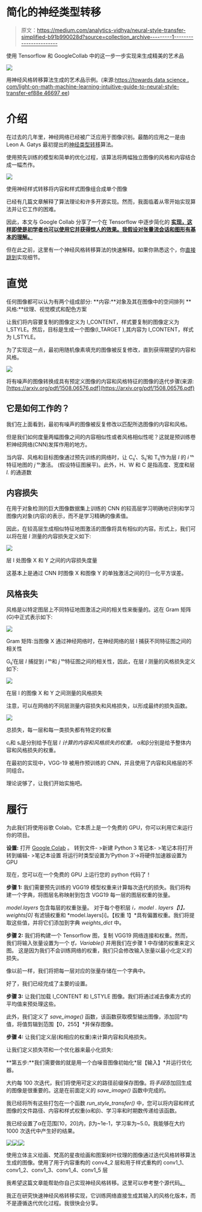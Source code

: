 # 简化的神经类型转移

> 原文：<https://medium.com/analytics-vidhya/neural-style-transfer-simplified-b91b990028d?source=collection_archive---------1----------------------->

使用 Tensorflow 和 GoogleCollab 中的这一步一步实现来生成精美的艺术品

![](img/f96620a24232456afa1074eb60263ea2.png)

用神经风格转移算法生成的艺术品示例。(来源:[https://towards data science . com/light-on-math-machine-learning-intuitive-guide-to-neural-style-transfer-ef88e 46697 ee](https://towardsdatascience.com/light-on-math-machine-learning-intuitive-guide-to-neural-style-transfer-ef88e46697ee))

# 介绍

在过去的几年里，神经网络已经被广泛应用于图像识别。最酷的应用之一是由 Leon A. Gatys 最初提出的[神经类型转移](https://arxiv.org/abs/1508.06576)算法。

使用预先训练的模型和简单的优化过程，该算法将两幅独立图像的风格和内容结合成一幅杰作。

![](img/d4696ae485dc268fc98e47f39c0bfdba.png)

使用神经样式转移将内容和样式图像组合成单个图像

已经有几篇文章解释了算法理论和许多开源实现。然而，我面临着从零开始实现算法并让它工作的困难。

因此，本文与 Google Collab 分享了一个在 Tensorflow 中逐步简化的 [**实现，这样即使是初学者也可以使用它并获得惊人的效果。我假设对张量流会话和图形有基本的理解。**](https://github.com/tusharsircar95/Iterative-Neural-Style-Transfer)

但在此之前，这里有一个神经风格转移算法的快速解释。如果你熟悉这个，你[直接跳到](#1075)实现细节。

# 直觉

任何图像都可以认为有两个组成部分:
**内容:**对象及其在图像中的空间排列 **风格:**纹理、视觉模式和配色方案

让我们将内容要复制的图像定义为 I_CONTENT，样式要复制的图像定义为 I_STYLE。然后，目标是生成一个图像(I_TARGET ),其内容为 I_CONTENT，样式为 I_STYLE。

为了实现这一点，最初用随机像素填充的图像被反复修改，直到获得期望的内容和风格。

![](img/920b8e93516f85d98edc6d4f0d046b34.png)

将有噪声的图像转换成具有预定义图像的内容和风格特征的图像的迭代步骤(来源:[https://arxiv.org/pdf/1508.06576.pdf](https://arxiv.org/pdf/1508.06576.pdf)

## 它是如何工作的？

我们在上面看到，最初有噪声的图像被反复修改以匹配所选图像的内容和风格。

但是我们如何度量两幅图像之间的内容相似性或者风格相似性呢？这就是预训练卷积神经网络(CNN)发挥作用的地方。

当内容、风格和目标图像通过预先训练的网络时，让 Cᵢⱼˡ、Sᵢⱼˡ和 Tᵢⱼˡ作为层 *l* 的 *i* ᵗʰ特征地图的 *j* ᵗʰ激活。
(假设特征图展平)。此外，H、W 和 C 是指高度、宽度和层 *l.* 的通道数

## 内容损失

在用于对象检测的巨大图像数据集上训练的 CNN 的较高层学习明确地识别和学习图像内对象(内容)的表示，而不是学习精确的像素值。

因此，在较高层生成相似特征地图激活的图像将具有相似的内容。形式上，我们可以将在层 *l* 测量的内容损失定义如下:

![](img/17dcda5250cac43e6a7dc1e99c69b795.png)

层 l 处图像 X 和 Y 之间的内容损失度量

这基本上是通过 CNN 时图像 X 和图像 Y 的单独激活之间的归一化平方误差。

## 风格丧失

风格是以特定图层上不同特征地图激活之间的相关性来衡量的。这在 Gram 矩阵(G)中正式表示如下:

![](img/193b333465a665f78df5c090a2ff69c4.png)

Gram 矩阵:当图像 X 通过神经网络时，在神经网络的层 l 捕获不同特征图之间的相关性

Gᵢⱼˡ在层 *l* 捕捉到 *i* ᵗʰ和 *j* ᵗʰ特征图之间的相关性，因此，在层 *l* 测量的风格损失定义如下:

![](img/4be6ba57cf160106979f8d82573adb3b.png)

在层 l 的图像 X 和 Y 之间测量的风格损失

注意，可以在网络的不同层测量内容损失和风格损失，以形成最终的损失函数。

![](img/c39b492e5aff9e70c7c17e1deaae48dd.png)

总损失，每一层和每一类损失都有特定的权重

cᵢ和 sᵢ是分别给予在层 *l 计算的内容和风格损失的权重。* α和β分别是给予整体内容和风格损失的权重。

在最初的实现中，VGG-19 被用作预训练的 CNN，并且使用了内容和风格层的不同组合。

理论说够了，让我们开始实施吧。

# 履行

为此我们将使用谷歌 Colab。它本质上是一个免费的 GPU，你可以利用它来运行你的项目。

**设置:**
打开 [Google Colab](https://colab.research.google.com/notebooks/welcome.ipynb) 。
转到文件- >新建 Python 3 笔记本- >笔记本将打开
转到编辑- >笔记本设置
将运行时类型设置为‘Python 3’->将硬件加速器设置为 GPU

现在，您可以在一个免费的 GPU 上运行您的 python 代码了！

**步骤 1:** 我们需要预先训练的 VGG19 模型权重来计算每次迭代的损失。我们将构建一个字典，将图层名称映射到包含 VGG19 每一层的图层权重的张量。

*model.layers* 包含每层的权重张量。
对于每个卷积层 *i，model . layers【I】。weights[0]* 有滤镜权重和 *model.layers[i]。【权重 1】*具有偏置权重。我们将提取这些值，并将它们添加到字典 *weights_dict* 中。

**步骤 2:** 我们将构建一个 Tensorflow 图，复制 VGG19 网络连接和权重。然而，我们将输入张量设置为一个 *tf。Variable()* 并用我们在步骤 1 中存储的权重来定义图。
这是因为我们不会训练网络的权重，我们只会修改输入张量以最小化定义的损失。

像以前一样，我们将把每一层对应的张量存储在一个字典中。

好了，我们已经完成了主要的设置。

**步骤 3:** 让我们加载 I_CONTENT 和 I_STYLE 图像。我们将通过减去像素方式的平均值来预处理这些。

此外，我们定义了 *save_image()* 函数，该函数获取模型输出图像，添加回*均值，将值剪辑到范围【0，255】*并保存图像。

**步骤 4:** 让我们定义层(和相应的权重)来计算内容和风格损失。

让我们定义损失项和一个优化器来最小化损失:

**第五步:**我们需要做的就是用一个白噪音图像初始化*层【输入】*并运行优化器。

大约每 100 次迭代，我们将使用可定义的路径前缀保存图像。将*手段*添加回生成的图像是很重要的。这是在前面定义的 *save_image()* 函数中完成的。

我已经将所有这些打包在一个函数 *run_style_transfer()* 中，您可以将内容和样式图像的文件路径、内容和样式权重(α和β)、学习率和时期数传递给该函数。

我已经设置了α在范围[10，20]内，β为~1e-1，学习率为~5.0。我能够在大约 1000 次迭代中产生好的结果。

![](img/8da2cf5900e1aea7102b07bf0bfaccb3.png)![](img/ee464f0531cd470f75c99d15130721b5.png)![](img/eae61ce0dd9b743054dd47723337b456.png)

使用立体主义绘画、梵高的星夜绘画和图案树叶纹理的图像通过迭代风格转移算法生成的图像。使用了用于内容重构的 conv4_2 层和用于样式重构的 conv1_1、conv1_2、conv1_3、conv1_4、conv1_5 层

我希望这篇文章能帮助你自己实现神经风格转移。这里可以参考整个源代码[。](https://github.com/tusharsircar95/Iterative-Neural-Style-Transfer)

我正在研究快速神经风格转移实现，它训练网络直接生成其输入的风格化版本，而不是遵循迭代优化过程。我很快会分享。